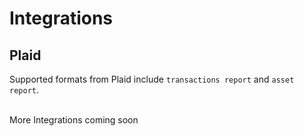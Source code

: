 # **Integrations**

## Plaid

Supported formats from Plaid include `transactions report` and `asset report`.

<br>
More Integrations coming soon

